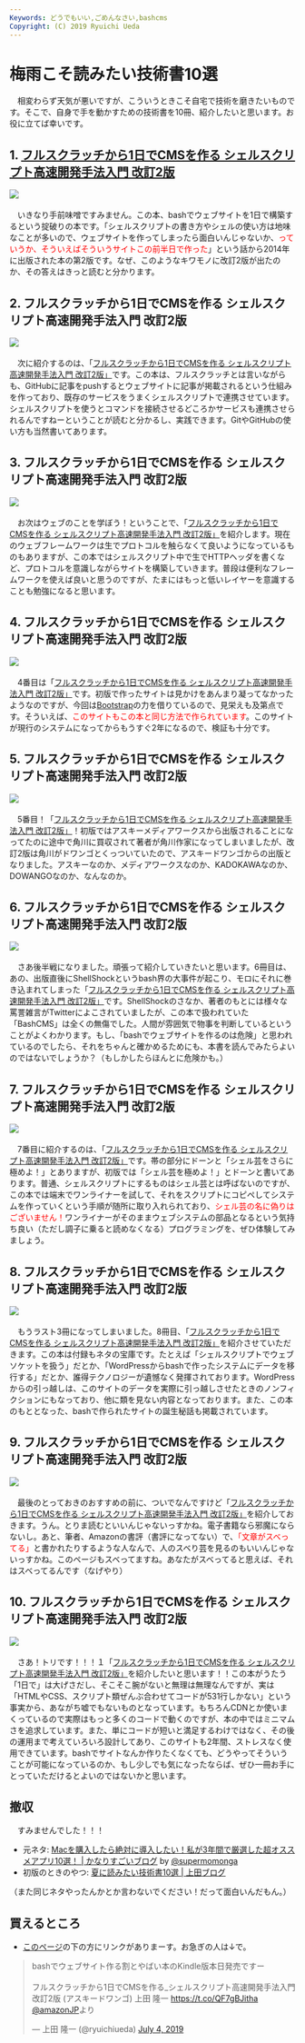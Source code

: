 ```yaml
---
Keywords: どうでもいい,ごめんなさい,bashcms
Copyright: (C) 2019 Ryuichi Ueda
---
```


# 梅雨こそ読みたい技術書10選

　相変わらず天気が悪いですが、こういうときこそ自宅で技術を磨きたいものです。そこで、自身で手を動かすための技術書を10冊、紹介したいと思います。お役に立てば幸いです。

## 1. [フルスクラッチから1日でCMSを作る シェルスクリプト高速開発手法入門 改訂2版](https://www.kadokawa.co.jp/product/301906000685/)

![](bashcms2.jpg)　

　いきなり手前味噌ですみません。この本、bashでウェブサイトを1日で構築するという掟破りの本です。「シェルスクリプトの書き方やシェルの使い方は地味なことが多いので、ウェブサイトを作ってしまったら面白いんじゃないか、<span style="color:red">っていうか、そういえばそういうサイトこの前半日で作った</span>」という話から2014年に出版された本の第2版です。なぜ、このようなキワモノに改訂2版が出たのか、その答えはきっと読むと分かります。


## 2. フルスクラッチから1日でCMSを作る シェルスクリプト高速開発手法入門 改訂2版

![](bashcms2.jpg)　

　次に紹介するのは、「[フルスクラッチから1日でCMSを作る シェルスクリプト高速開発手法入門 改訂2版」](https://www.kadokawa.co.jp/product/301906000685/)です。この本は、フルスクラッチとは言いながらも、GitHubに記事をpushするとウェブサイトに記事が掲載されるという仕組みを作っており、既存のサービスをうまくシェルスクリプトで連携させています。シェルスクリプトを使うとコマンドを接続させるどころかサービスも連携させられるんですねーということが読むと分かるし、実践できます。GitやGitHubの使い方も当然書いてあります。

## 3. フルスクラッチから1日でCMSを作る シェルスクリプト高速開発手法入門 改訂2版

![](bashcms2.jpg)　

　お次はウェブのことを学ぼう！ということで、「[フルスクラッチから1日でCMSを作る シェルスクリプト高速開発手法入門 改訂2版」](https://www.kadokawa.co.jp/product/301906000685/)を紹介します。現在のウェブフレームワークは生でプロトコルを触らなくて良いようになっているものもありますが、この本ではシェルスクリプト中で生でHTTPヘッダを書くなど、プロトコルを意識しながらサイトを構築していきます。普段は便利なフレームワークを使えば良いと思うのですが、たまにはもっと低いレイヤーを意識することも勉強になると思います。

## 4. フルスクラッチから1日でCMSを作る シェルスクリプト高速開発手法入門 改訂2版

![](bashcms2.jpg)　

　4番目は「[フルスクラッチから1日でCMSを作る シェルスクリプト高速開発手法入門 改訂2版」](https://www.kadokawa.co.jp/product/301906000685/)です。初版で作ったサイトは見かけをあんまり凝ってなかったようなのですが、今回は[Bootstrap](https://getbootstrap.com/)の力を借りているので、見栄えも及第点です。そういえば、<span style="color:red">このサイトもこの本と同じ方法で作られています</span>。このサイトが現行のシステムになってからもうすぐ2年になるので、検証も十分です。

## 5. フルスクラッチから1日でCMSを作る シェルスクリプト高速開発手法入門 改訂2版

![](bashcms2.jpg)　

　5番目！「[フルスクラッチから1日でCMSを作る シェルスクリプト高速開発手法入門 改訂2版」](https://www.kadokawa.co.jp/product/301906000685/)！初版ではアスキーメディアワークスから出版されることになってたのに途中で角川に買収されて著者が角川作家になってしまいましたが、改訂2版は角川がドワンゴとくっついていたので、アスキードワンゴからの出版となりました。アスキーなのか、メディアワークスなのか、KADOKAWAなのか、DOWANGOなのか、なんなのか。

## 6. フルスクラッチから1日でCMSを作る シェルスクリプト高速開発手法入門 改訂2版

![](bashcms2.jpg)　

　さあ後半戦になりました。頑張って紹介していきたいと思います。6冊目は、あの、出版直後にShellShockというbash界の大事件が起こり、モロにそれに巻き込まれてしまった「[フルスクラッチから1日でCMSを作る シェルスクリプト高速開発手法入門 改訂2版」](https://www.kadokawa.co.jp/product/301906000685/)です。ShellShockのさなか、著者のもとには様々な罵詈雑言がTwitterによこされていましたが、この本で扱われていた「BashCMS」は全くの無傷でした。人間が雰囲気で物事を判断しているということがよくわかります。もし、「bashでウェブサイトを作るのは危険」と思われているのでしたら、それをちゃんと確かめるためにも、本書を読んでみたらよいのではないでしょうか？（もしかしたらほんとに危険かも。）

## 7. フルスクラッチから1日でCMSを作る シェルスクリプト高速開発手法入門 改訂2版

![](bashcms2.jpg)　


　7番目に紹介するのは、「[フルスクラッチから1日でCMSを作る シェルスクリプト高速開発手法入門 改訂2版」](https://www.kadokawa.co.jp/product/301906000685/)です。帯の部分にドーンと「シェル芸をさらに極めよ！」とありますが、初版では「シェル芸を極めよ！」とドーンと書いてあります。普通、シェルスクリプトにするものはシェル芸とは呼ばないのですが、この本では端末でワンライナーを試して、それをスクリプトにコピペしてシステムを作っていくという手順が随所に取り入れられており、<span style="color:red">シェル芸の名に偽りはございません！</span>ワンライナーがそのままウェブシステムの部品となるという気持ち良い（ただし調子に乗ると読めなくなる）プログラミングを、ぜひ体験してみましょう。

## 8. フルスクラッチから1日でCMSを作る シェルスクリプト高速開発手法入門 改訂2版

![](bashcms2.jpg)　

　もうラスト3冊になってしまいました。8冊目、「[フルスクラッチから1日でCMSを作る シェルスクリプト高速開発手法入門 改訂2版」](https://www.kadokawa.co.jp/product/301906000685/)を紹介させていただきます。この本は付録もネタの宝庫です。たとえば「シェルスクリプトでウェブソケットを扱う」だとか、「WordPressからbashで作ったシステムにデータを移行する」だとか、誰得テクノロジーが遺憾なく発揮されております。WordPressからの引っ越しは、このサイトのデータを実際に引っ越しさせたときのノンフィクションにもなっており、他に類を見ない内容となっております。また、この本のもととなった、bashで作られたサイトの誕生秘話も掲載されています。


## 9. フルスクラッチから1日でCMSを作る シェルスクリプト高速開発手法入門 改訂2版

![](bashcms2.jpg)　

　最後のとっておきのおすすめの前に、ついでなんですけど「[フルスクラッチから1日でCMSを作る シェルスクリプト高速開発手法入門 改訂2版」](https://www.kadokawa.co.jp/product/301906000685/)を紹介しておきます。うん。とりま読むといいんじゃないっすかね。電子書籍なら邪魔にならないし。あと、筆者、Amazonの書評（書評になってない）で、<span style="color:red">「文章がスベってる」</span>と書かれたりするような人なんで、人のスベり芸を見るのもいいんじゃないっすかね。このページもスベってますね。あなたがスベってると思えば、それはスベってるんです（なげやり）


## 10. フルスクラッチから1日でCMSを作る シェルスクリプト高速開発手法入門 改訂2版

![](bashcms2.jpg)　

　さあ！トリです！！！１「[フルスクラッチから1日でCMSを作る シェルスクリプト高速開発手法入門 改訂2版」](https://www.kadokawa.co.jp/product/301906000685/)を紹介したいと思います！！この本がうたう「1日で」は大げさだし、そこそこ腕がないと無理は無理なんですが、実は「HTMLやCSS、スクリプト類ぜんぶ合わせてコードが531行しかない」という事実から、あながち嘘でもないものとなっています。もちろんCDNとか使いまくっているので実際はもっと多くのコードで動くのですが、本の中ではミニマムさを追求しています。また、単にコードが短いと満足するわけではなく、その後の運用まで考えていろいろ設計してあり、このサイトも2年間、ストレスなく使用できています。bashでサイトなんか作りたくなくても、どうやってそういうことが可能になっているのか、もし少しでも気になったならば、ぜひ一冊お手にとっていただけるとよいのではないかと思います。


## 撤収

　すみませんでした！！！


* 元ネタ: [Macを購入したら絶対に導入したい！私が3年間で厳選した超オススメアプリ10選！ | かなりすごいブログ](http://blog.supermomonga.com/articles/vim/startdash-with-mac.html) by [@supermomonga](https://twitter.com/supermomonga)
* 初版のときのやつ: [夏に読みたい技術書10選 | 上田ブログ](https://b.ueda.tech/?post=03470)

（また同じネタやったんかとか言わないでください！だって面白いんだもん。）


## 買えるところ

* [このページ](/?page=bashcms2)の下の方にリンクがありまーす。お急ぎの人は↓で。

<blockquote class="twitter-tweet" data-partner="tweetdeck"><p lang="ja" dir="ltr">bashでウェブサイト作る割とやばい本のKindle版本日発売ですー<br><br>フルスクラッチから1日でCMSを作る_シェルスクリプト高速開発手法入門 改訂2版 (アスキードワンゴ)   上田 隆一 <a href="https://t.co/QF7gBJitha">https://t.co/QF7gBJitha</a> <a href="https://twitter.com/AmazonJP?ref_src=twsrc%5Etfw">@amazonJP</a>より</p>&mdash; 上田 隆一 (@ryuichiueda) <a href="https://twitter.com/ryuichiueda/status/1146928055383801856?ref_src=twsrc%5Etfw">July 4, 2019</a></blockquote>
<script async src="https://platform.twitter.com/widgets.js" charset="utf-8"></script>

